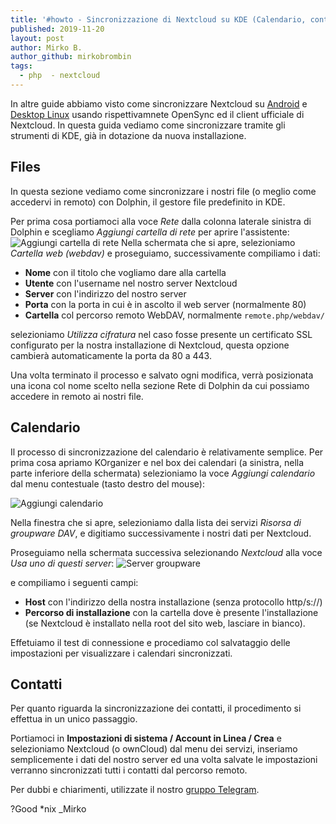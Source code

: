 ```yaml
---
title: '#howto - Sincronizzazione di Nextcloud su KDE (Calendario, contatti, files)'
published: 2019-11-20
layout: post
author: Mirko B.
author_github: mirkobrombin
tags:
  - php  - nextcloud
---
```

In altre guide abbiamo visto come sincronizzare Nextcloud su <a href="https://linuxhub.it/articles/howto-sincronizzare-contatti-calendario-attivit%C3%A0-da-nextcloud-su-android">Android</a> e <a href="https://linuxhub.it/articles/howto-collegare-e-sincronizzare-nextcloud-su-desktop-linux">Desktop Linux</a> usando rispettivamnete OpenSync ed il client ufficiale di Nextcloud.
In questa guida vediamo come sincronizzare tramite gli strumenti di KDE, già in dotazione da nuova installazione.

## Files
In questa sezione vediamo come sincronizzare i nostri file (o meglio come accedervi in remoto) con Dolphin, il gestore file predefinito in KDE.

Per prima cosa portiamoci alla voce *Rete* dalla colonna laterale sinistra di Dolphin e scegliamo *Aggiungi cartella di rete* per aprire l'assistente:
![Aggiungi cartella di rete](storage/Screenshot_20191117_161057.png)
Nella schermata che si apre, selezioniamo *Cartella web (webdav)* e proseguiamo, successivamente compiliamo i dati:
* **Nome** con il titolo che vogliamo dare alla cartella
* **Utente** con l'username nel nostro server Nextcloud
* **Server** con l'indirizzo del nostro server
* **Porta** con la porta in cui è in ascolto il web server (normalmente 80)
* **Cartella** col percorso remoto WebDAV, normalmente ```remote.php/webdav/```

selezioniamo *Utilizza cifratura* nel caso fosse presente un certificato SSL configurato per la nostra installazione di Nextcloud, questa opzione cambierà automaticamente la porta da 80 a 443.

Una volta terminato il processo e salvato ogni modifica, verrà posizionata una icona col nome scelto nella sezione Rete di Dolphin da cui possiamo accedere in remoto ai nostri file.

## Calendario
Il processo di sincronizzazione del calendario è relativamente semplice. Per prima cosa apriamo KOrganizer e nel box dei calendari (a sinistra, nella parte inferiore della schermata) selezioniamo la voce *Aggiungi calendario* dal menu contestuale (tasto destro del mouse):

![Aggiungi calendario](storage/Screenshot_20191117_162032.png)

Nella finestra che si apre, selezioniamo dalla lista dei servizi *Risorsa di groupware DAV*, e digitiamo successivamente i nostri dati per Nextcloud. 

Proseguiamo nella schermata successiva selezionando *Nextcloud* alla voce *Usa uno di questi server*:
![Server groupware](storage/Screenshot_20191117_162527.png)

e compiliamo i seguenti campi:
* **Host** con l'indirizzo della nostra installazione (senza protocollo http/s://)
* **Percorso di installazione** con la cartella dove è presente l'installazione (se Nextcloud è installato nella root del sito web, lasciare in bianco).

Effetuiamo il test di connessione e procediamo col salvataggio delle impostazioni per visualizzare i calendari sincronizzati.

## Contatti
Per quanto riguarda la sincronizzazione dei contatti, il procedimento si effettua in un unico passaggio.

Portiamoci in **Impostazioni di sistema / Account in Linea / Crea** e selezioniamo Nextcloud (o ownCloud) dal menu dei servizi, inseriamo semplicemente i dati del nostro server ed una volta salvate le impostazioni verranno sincronizzati tutti i contatti dal percorso remoto.

Per dubbi e chiarimenti, utilizzate il nostro <a href="https://t.me/gentedilinux">gruppo Telegram</a>.

?Good *nix _Mirko